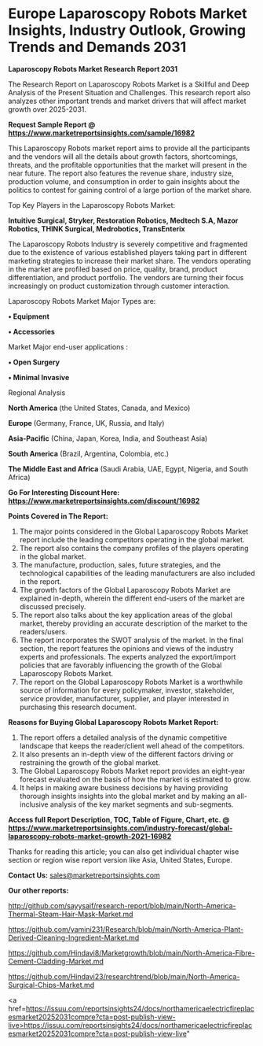  # Europe Laparoscopy Robots Market Insights, Industry Outlook, Growing Trends and Demands 2031

<strong>Laparoscopy Robots Market Research Report 2031</strong>

The Research Report on Laparoscopy Robots Market is a Skillful and Deep Analysis of the Present Situation and Challenges. This research report also analyzes other important trends and market drivers that will affect market growth over 2025-2031.

<strong>Request Sample Report @ <a href=https://www.marketreportsinsights.com/sample/16982>https://www.marketreportsinsights.com/sample/16982</a></strong>

This Laparoscopy Robots market report aims to provide all the participants and the vendors will all the details about growth factors, shortcomings, threats, and the profitable opportunities that the market will present in the near future. The report also features the revenue share, industry size, production volume, and consumption in order to gain insights about the politics to contest for gaining control of a large portion of the market share.

Top Key Players in the Laparoscopy Robots Market:

<strong>Intuitive Surgical, Stryker, Restoration Robotics, Medtech S.A, Mazor Robotics, THINK Surgical, Medrobotics, TransEnterix</strong>

The Laparoscopy Robots Industry is severely competitive and fragmented due to the existence of various established players taking part in different marketing strategies to increase their market share. The vendors operating in the market are profiled based on price, quality, brand, product differentiation, and product portfolio. The vendors are turning their focus increasingly on product customization through customer interaction.

Laparoscopy Robots Market Major Types are:

<strong>• Equipment

• Accessories</strong>

Market Major end-user applications :

<strong>• Open Surgery

• Minimal Invasive</strong>

Regional Analysis

</u><strong><b>North America</b></strong> (the United States, Canada, and Mexico)

<strong><b>Europe </b></strong>(Germany, France, UK, Russia, and Italy)

<strong><b>Asia-Pacific</b></strong> (China, Japan, Korea, India, and Southeast Asia)

<strong><b>South America</b></strong> (Brazil, Argentina, Colombia, etc.)

<strong><b>The Middle East and Africa</b></strong> (Saudi Arabia, UAE, Egypt, Nigeria, and South Africa)

<strong>Go For Interesting Discount Here: <a href=https://www.marketreportsinsights.com/discount/16982>https://www.marketreportsinsights.com/discount/16982</a></strong>

<strong>Points Covered in The Report:</strong>
<ol>
  <li>The major points considered in the Global Laparoscopy Robots Market report include the leading competitors operating in the global market.</li>
  <li>The report also contains the company profiles of the players operating in the global market.</li>
  <li>The manufacture, production, sales, future strategies, and the technological capabilities of the leading manufacturers are also included in the report.</li>
  <li>The growth factors of the Global Laparoscopy Robots Market are explained in-depth, wherein the different end-users of the market are discussed precisely.</li>
  <li>The report also talks about the key application areas of the global market, thereby providing an accurate description of the market to the readers/users.</li>
  <li>The report incorporates the SWOT analysis of the market. In the final section, the report features the opinions and views of the industry experts and professionals. The experts analyzed the export/import policies that are favorably influencing the growth of the Global Laparoscopy Robots Market.</li>
  <li>The report on the Global Laparoscopy Robots Market is a worthwhile source of information for every policymaker, investor, stakeholder, service provider, manufacturer, supplier, and player interested in purchasing this research document.</li>
</ol>
<strong>Reasons for Buying Global Laparoscopy Robots Market Report:</strong>

<ol>
  <li>The report offers a detailed analysis of the dynamic competitive landscape that keeps the reader/client well ahead of the competitors.</li>
  <li>It also presents an in-depth view of the different factors driving or restraining the growth of the global market.</li>
  <li>The Global Laparoscopy Robots Market report provides an eight-year forecast evaluated on the basis of how the market is estimated to grow.</li>
  <li>It helps in making aware business decisions by having providing thorough insights insights into the global market and by making an all-inclusive analysis of the key market segments and sub-segments.</li>
</ol>
<strong>Access full Report Description, TOC, Table of Figure, Chart, etc. @ <a href=https://www.marketreportsinsights.com/industry-forecast/global-laparoscopy-robots-market-growth-2021-16982>https://www.marketreportsinsights.com/industry-forecast/global-laparoscopy-robots-market-growth-2021-16982</a></strong>


Thanks for reading this article; you can also get individual chapter wise section or region wise report version like Asia, United States, Europe.

<strong>Contact Us:</strong>
sales@marketreportsinsights.com

<strong>Our other reports:</strong>

<a href=http://github.com/sayysaif/research-report/blob/main/North-America-Thermal-Steam-Hair-Mask-Market.md>http://github.com/sayysaif/research-report/blob/main/North-America-Thermal-Steam-Hair-Mask-Market.md</a>

<a href=https://github.com/yamini231/Research/blob/main/North-America-Plant-Derived-Cleaning-Ingredient-Market.md>https://github.com/yamini231/Research/blob/main/North-America-Plant-Derived-Cleaning-Ingredient-Market.md</a>

<a href=https://github.com/Hindavi8/Marketgrowth/blob/main/North-America-Fibre-Cement-Cladding-Market.md>https://github.com/Hindavi8/Marketgrowth/blob/main/North-America-Fibre-Cement-Cladding-Market.md</a>

<a href=https://github.com/Hindavi23/researchtrend/blob/main/North-America-Surgical-Chips-Market.md>https://github.com/Hindavi23/researchtrend/blob/main/North-America-Surgical-Chips-Market.md</a>

<a href=https://issuu.com/reportsinsights24/docs/northamericaelectricfireplacesmarket20252031compre?cta=post-publish-view-live>https://issuu.com/reportsinsights24/docs/northamericaelectricfireplacesmarket20252031compre?cta=post-publish-view-live</a>"
